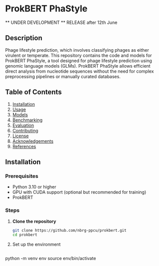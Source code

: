 # ProkBERT PhaStyle

** UNDER DEVELOPMENT **
RELEASE after 12th June


## Description
Phage lifestyle prediction, which involves classifying phages as either virulent or temperate. This repository contains the code and models for ProkBERT PhaStyle, a tool designed for phage lifestyle prediction using genomic language models (GLMs).
ProkBERT PhaStyle allows efficient direct analysis from nucleotide sequences without the need for complex preprocessing pipelines or manually curated databases.

## Table of Contents
1. [Installation](#installation)
2. [Usage](#usage)
3. [Models](#models)
4. [Benchmarking](#benchmarking)
5. [Evaluation](#evaluation)
6. [Contributing](#contributing)
7. [License](#license)
8. [Acknowledgements](#acknowledgements)
9. [References](#references)

## Installation

### Prerequisites
- Python 3.10 or higher
- GPU with CUDA support (optional but recommended for training)
- ProkBERT

### Steps
1. **Clone the repository**
   ```bash
   git clone https://github.com/nbrg-ppcu/prokbert.git
   cd prokbert
   ```
2. Set up the environment
   ```bash
  python -m venv env
  source env/bin/activate
   ```

